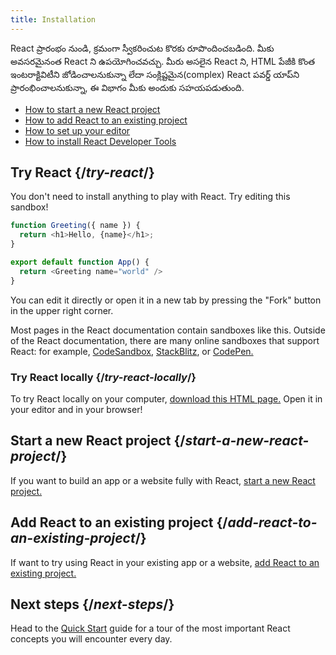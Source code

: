 ```yaml
---
title: Installation
---
```


<Intro>

React ప్రారంభం నుండి, క్రమంగా స్వీకరించుట​ కొరకు రూపొందించబడింది. మీకు అవసరమైనంత React ని ఉపయోగించవచ్చు. మీరు అసలైన React ని, HTML పేజీకి కొంత ఇంటరాక్టివిటీని జోడించాలనుకున్నా లేదా సంక్లిష్టమైన(complex) React పవర్డ్ యాప్‌ని ప్రారంభించాలనుకున్నా, ఈ విభాగం మీకు అందుకు సహయపడుతుంది.

</Intro>

<YouWillLearn isChapter={true}>

* [How to start a new React project](/learn/start-a-new-react-project)
* [How to add React to an existing project](/learn/add-react-to-an-existing-project)
* [How to set up your editor](/learn/editor-setup)
* [How to install React Developer Tools](/learn/react-developer-tools)

</YouWillLearn>

## Try React {/*try-react*/}

You don't need to install anything to play with React. Try editing this sandbox!

<Sandpack>

```js
function Greeting({ name }) {
  return <h1>Hello, {name}</h1>;
}

export default function App() {
  return <Greeting name="world" />
}
```

</Sandpack>

You can edit it directly or open it in a new tab by pressing the "Fork" button in the upper right corner.

Most pages in the React documentation contain sandboxes like this. Outside of the React documentation, there are many online sandboxes that support React: for example, [CodeSandbox](https://codesandbox.io/s/new), [StackBlitz](https://stackblitz.com/fork/react), or [CodePen.](https://codepen.io/pen?template=QWYVwWN)

### Try React locally {/*try-react-locally*/}

To try React locally on your computer, [download this HTML page.](https://gist.githubusercontent.com/gaearon/0275b1e1518599bbeafcde4722e79ed1/raw/db72dcbf3384ee1708c4a07d3be79860db04bff0/example.html) Open it in your editor and in your browser!

## Start a new React project {/*start-a-new-react-project*/}

If you want to build an app or a website fully with React, [start a new React project.](/learn/start-a-new-react-project)

## Add React to an existing project {/*add-react-to-an-existing-project*/}

If want to try using React in your existing app or a website, [add React to an existing project.](/learn/add-react-to-an-existing-project)

## Next steps {/*next-steps*/}

Head to the [Quick Start](/learn) guide for a tour of the most important React concepts you will encounter every day.

